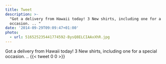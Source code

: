 ```yaml
---
title: Tweet
description: >-
  "Got a delivery from Hawaii today! 3 New shirts, including one for a special
  occasion. .. "
date: '2014-09-29T09:09:47+01:00'
photo:
  - url: 516525235441774592-BysQ8ELCIAAxXhR.jpg
---
```

Got a delivery from Hawaii today! 3 New shirts, including one for a special occasion. .. 
      {{< tweet 0 0 >}}
    
